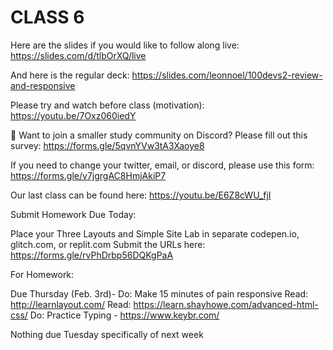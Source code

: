 # CLASS 6

Here are the slides if you would like to follow along live: https://slides.com/d/tlbOrXQ/live

And here is the regular deck: https://slides.com/leonnoel/100devs2-review-and-responsive

Please try and watch before class (motivation): https://youtu.be/7Oxz060iedY

🚨 Want to join a smaller study community on Discord? Please fill out this survey: https://forms.gle/5qvnYVw3tA3Xaoye8

If you need to change your twitter, email, or discord, please use this form: https://forms.gle/v7jgrgAC8HmjAkiP7

Our last class can be found here: https://youtu.be/E6Z8cWU_fjI

Submit Homework Due Today:

Place your Three Layouts and Simple Site Lab in separate codepen.io, glitch.com, or replit.com
Submit the URLs here: https://forms.gle/rvPhDrbp56DQKgPaA

For Homework:

Due Thursday (Feb. 3rd)-
Do: Make 15 minutes of pain responsive
Read: http://learnlayout.com/
Read: https://learn.shayhowe.com/advanced-html-css/
Do: Practice Typing - https://www.keybr.com/

Nothing due Tuesday specifically of next week
